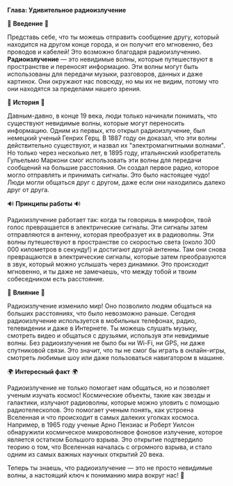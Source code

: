 **Глава: Удивительное радиоизлучение**

🌟 **Введение** 🌟

Представь себе, что ты можешь отправить сообщение другу, который находится на другом конце города, и он получит его мгновенно, без проводов и кабелей! Это возможно благодаря радиоизлучению. **Радиоизлучение** — это невидимые волны, которые путешествуют в пространстве и переносят информацию. Эти волны могут быть использованы для передачи музыки, разговоров, данных и даже картинок. Они окружают нас повсюду, но мы их не видим, потому что они находятся за пределами нашего зрения.

📢 **История** 📢

Давным-давно, в конце 19 века, люди только начинали понимать, что существуют невидимые волны, которые могут переносить информацию. Одним из первых, кто открыл радиоизлучение, был немецкий ученый Генрих Герц. В 1887 году он доказал, что эти волны действительно существуют, и назвал их "электромагнитными волнами". Но только через несколько лет, в 1895 году, итальянский изобретатель Гульельмо Маркони смог использовать эти волны для передачи сообщений на большие расстояния. Он создал первое радио, которое могло отправлять и принимать сигналы. Это было настоящее чудо! Люди могли общаться друг с другом, даже если они находились далеко друг от друга.

🔊 **Принципы работы** 🔊

Радиоизлучение работает так: когда ты говоришь в микрофон, твой голос превращается в электрические сигналы. Эти сигналы затем отправляются в антенну, которая преобразует их в радиоволны. Эти волны путешествуют в пространстве со скоростью света (около 300 000 километров в секунду!) и достигают другой антенны. Там они снова превращаются в электрические сигналы, которые затем преобразуются в звук, который можно услышать через динамики. Это происходит мгновенно, и ты даже не замечаешь, что между тобой и твоим собеседником есть расстояние.

📱 **Влияние** 📱

Радиоизлучение изменило мир! Оно позволило людям общаться на больших расстояниях, что было невозможно раньше. Сегодня радиоизлучение используется в мобильных телефонах, радио, телевидении и даже в Интернете. Ты можешь слушать музыку, смотреть видео и общаться с друзьями, используя эти невидимые волны. Без радиоизлучения не было бы ни Wi-Fi, ни GPS, ни даже спутниковой связи. Это значит, что ты не смог бы играть в онлайн-игры, смотреть любимые шоу или даже пользоваться навигатором в машине.

🌍 **Интересный факт** 🌍

Радиоизлучение не только помогает нам общаться, но и позволяет ученым изучать космос! Космические объекты, такие как звезды и галактики, излучают радиоволны, которые можно уловить с помощью радиотелескопов. Это помогает ученым понять, как устроена Вселенная и что происходит в самых далеких уголках космоса. Например, в 1965 году ученые Арно Пензиас и Роберт Уилсон обнаружили космическое микроволновое фоновое излучение, которое является остатком Большого взрыва. Это открытие подтвердило теорию о том, что Вселенная началась с огромного взрыва, и стало одним из самых важных научных открытий 20 века.

Теперь ты знаешь, что радиоизлучение — это не просто невидимые волны, а настоящий ключ к пониманию мира вокруг нас! 🌈